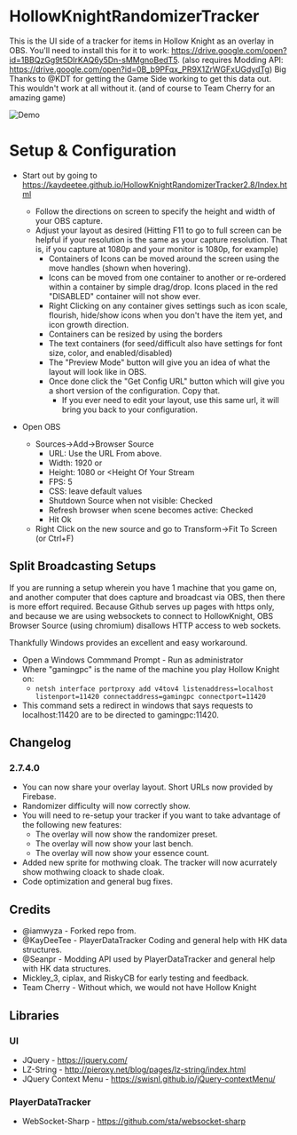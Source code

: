 # HollowKnightRandomizerTracker

This is the UI side of a tracker for items in Hollow Knight as an overlay in OBS.  You'll need to install this for it to work: https://drive.google.com/open?id=1BBQzGg9t5DIrKAQ6y5Dn-sMMgnoBedT5. (also requires Modding API: https://drive.google.com/open?id=0B_b9PFqx_PR9X1ZrWGFxUGdydTg) Big Thanks to @KDT for getting the Game Side working to get this data out.  This wouldn't work at all without it.  (and of course to Team Cherry for an amazing game)

![Demo](https://github.com/kingkiller39/HollowKnightRandomizerTracker/blob/master/demo.png "Demo")

# Setup & Configuration

* Start out by going to https://kaydeetee.github.io/HollowKnightRandomizerTracker2.8/Index.html
  * Follow the directions on screen to specify the height and width of your OBS capture.
  * Adjust your layout as desired (Hitting F11 to go to full screen can be helpful if your resolution is the same as your capture resolution.  That is, if you capture at 1080p and your monitor is 1080p, for example)
    * Containers of Icons can be moved around the screen using the move handles (shown when hovering).
    * Icons can be moved from one container to another or re-ordered within a container by simple drag/drop.  Icons placed in the red "DISABLED" container will not show ever.
    * Right Clicking on any container gives settings such as icon scale, flourish, hide/show icons when you don't have the item yet, and icon growth direction.
    * Containers can be resized by using the borders
    * The text containers (for seed/difficult also have settings for font size, color, and enabled/disabled)
    * The "Preview Mode" button will give you an idea of what the layout will look like in OBS.
    * Once done click the "Get Config URL" button which will give you a short version of the configuration. Copy that.
      * If you ever need to edit your layout, use this same url, it will bring you back to your configuration.


* Open OBS
  * Sources->Add->Browser Source
    * URL: Use the URL From above.
    * Width: 1920 or <Width Of Your Stream>
    * Height: 1080 or <Height Of Your Stream
    * FPS: 5 
    * CSS: leave default values 
    * Shutdown Source when not visible: Checked
    * Refresh browser when scene becomes active: Checked
    * Hit Ok
  * Right Click on the new source and go to Transform->Fit To Screen (or Ctrl+F)



## Split Broadcasting Setups

If you are running a setup wherein you have 1 machine that you game on, and another computer that does capture and broadcast via OBS, then there is more effort required.  Because Github serves up pages with https only, and because we are using websockets to connect to HollowKnight, OBS Browser Source (using chromium) disallows HTTP access to web sockets.

Thankfully Windows provides an excellent and easy workaround.  

* Open a Windows Commmand Prompt - Run as administrator
* Where "gamingpc" is the name of the machine you play Hollow Knight on:
  * `netsh interface portproxy add v4tov4 listenaddress=localhost listenport=11420 connectaddress=gamingpc connectport=11420`
* This command sets a redirect in windows that says requests to localhost:11420 are to be directed to gamingpc:11420.

## Changelog

### 2.7.4.0
* You can now share your overlay layout. Short URLs now provided by Firebase.
* Randomizer difficulty will now correctly show.
* You will need to re-setup your tracker if you want to take advantage of the following new features:
	* The overlay will now show the randomizer preset.
	* The overlay will now show your last bench.
	* The overlay will now show your essence count.
* Added new sprite for mothwing cloak. The tracker will now acurrately show mothwing cloack to shade cloak.
* Code optimization and general bug fixes.

## Credits
* @iamwyza - Forked repo from.
* @KayDeeTee - PlayerDataTracker Coding and general help with HK data structures.
* @Seanpr - Modding API used by PlayerDataTracker and general help with HK data structures.
* Mickley_3, ciplax, and RiskyCB for early testing and feedback.
* Team Cherry - Without which, we would not have Hollow Knight

## Libraries
### UI
* JQuery - https://jquery.com/
* LZ-String - http://pieroxy.net/blog/pages/lz-string/index.html
* JQuery Context Menu - https://swisnl.github.io/jQuery-contextMenu/

### PlayerDataTracker
* WebSocket-Sharp - https://github.com/sta/websocket-sharp
